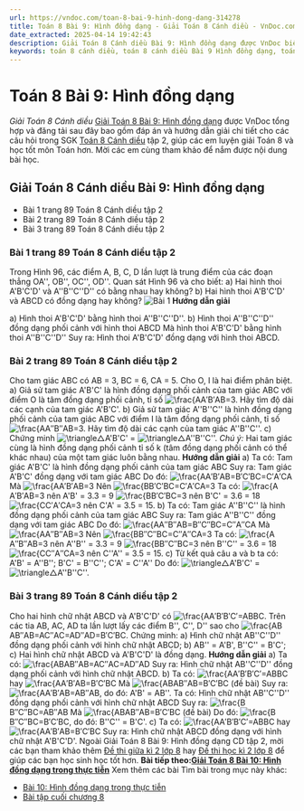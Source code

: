 ```yaml
---
url: https://vndoc.com/toan-8-bai-9-hinh-dong-dang-314278
title: Toán 8 Bài 9: Hình đồng dạng - Giải Toán 8 Cánh diều - VnDoc.com
date_extracted: 2025-04-14 19:42:43
description: Giải Toán 8 Cánh diều Bài 9: Hình đồng dạng được VnDoc biên soạn lời giải nhằm giúp các em nắm được nội dung được học trong bài, luyện giải Toán 8 hiệu quả.
keywords: toán 8 cánh diều, toán 8 cánh diều Bài 9 Hình đồng dạng, toán lớp 8 cánh diều, giải toán 8 cánh diều, giải sgk toán 8 cánh diều, sgk toán 8 Kết nối tri thức, toán 8 Bài 9 Hình đồng dạng, giải toán 8 Bài 9 Hình đồng dạng, giải toán 8 cd, toán 8 cd, giải toán 8 cd Bài 9 Hình đồng dạng, giải toán 8 cánh diều Bài 9 Hình đồng dạng
---
```


# Toán 8 Bài 9: Hình đồng dạng
_Giải Toán 8 Cánh diều_
[Giải Toán 8 Bài 9: Hình đồng dạng](<https://vndoc.com/toan-8-bai-9-hinh-dong-dang-314278>) được VnDoc tổng hợp và đăng tải sau đây bao gồm đáp án và hướng dẫn giải chi tiết cho các câu hỏi trong SGK [Toán 8 Cánh diều](<https://vndoc.com/giai-toan-lop8>) tập 2, giúp các em luyện giải Toán 8 và học tốt môn Toán hơn. Mời các em cùng tham khảo để nắm được nội dung bài học.
## Giải Toán 8 Cánh diều Bài 9: Hình đồng dạng
  * Bài 1 trang 89 Toán 8 Cánh diều tập 2
  * Bài 2 trang 89 Toán 8 Cánh diều tập 2
  * Bài 3 trang 89 Toán 8 Cánh diều tập 2

### Bài 1 trang 89 Toán 8 Cánh diều tập 2
Trong Hình 96, các điểm A, B, C, D lần lượt là trung điểm của các đoạn thẳng OA'', OB'', OC'', OD''. Quan sát Hình 96 và cho biết:
a\) Hai hình thoi A'B'C'D' và A''B''C''D'' có bằng nhau hay không?
b\) Hai hình thoi A'B'C'D' và ABCD có đồng dạng hay không?
![Bài 1](https://i.vdoc.vn/data/image/2024/01/17/Hinh-dong-dang-1.jpg)
**Hướng dẫn giải**  

a\) Hình thoi A'B'C'D' bằng hình thoi A''B''C''D''.
b\) Hình thoi A''B''C''D'' đồng dạng phối cảnh với hình thoi ABCD
Mà hình thoi A'B'C'D' bằng hình thoi A''B''C''D''
Suy ra: Hình thoi A'B'C'D' đồng dạng với hình thoi ABCD.
### Bài 2 trang 89 Toán 8 Cánh diều tập 2
Cho tam giác ABC có AB = 3, BC = 6, CA = 5. Cho O, I là hai điểm phân biệt.
a\) Giả sử tam giác A'B'C' là hình đồng dạng phối cảnh của tam giác ABC với điểm O là tâm đồng dạng phối cảnh, tỉ số ![\\frac{A](https://i.vdoc.vn/data/image/blank.png)A′B′AB=3. Hãy tìm độ dài các cạnh của tam giác A'B'C'.
b\) Giả sử tam giác A''B''C'' là hình đồng dạng phối cảnh của tam giác ABC với điểm I là tâm đồng dạng phối cảnh, tỉ số ![\\frac{A](https://i.vdoc.vn/data/image/blank.png)A″B″AB=3. Hãy tìm độ dài các cạnh của tam giác A''B''C''.
c\) Chứng minh ![\\triangle](https://i.vdoc.vn/data/image/blank.png)△A'B'C' = ![\\triangle](https://i.vdoc.vn/data/image/blank.png)△A''B''C''.
_Chú ý:_ Hai tam giác cùng là hình đồng dạng phối cảnh tỉ số k \(tâm đồng dạng phối cảnh có thể khác nhau\) của một tam giác luôn bằng nhau.
**Hướng dẫn giải**
a\) Ta có: Tam giác A'B'C' là hình đồng dạng phối cảnh của tam giác ABC
Suy ra: Tam giác A'B'C' đồng dạng với tam giác ABC
Do đó: ![\\frac{A](https://i.vdoc.vn/data/image/blank.png)A′B′AB=B′C′BC=C′A′CA
Mà ![\\frac{A](https://i.vdoc.vn/data/image/blank.png)A′B′AB=3
Nên ![\\frac{B](https://i.vdoc.vn/data/image/blank.png)B′C′BC=C′A′CA=3
Ta có: ![\\frac{A](https://i.vdoc.vn/data/image/blank.png)A′B′AB=3 nên A'B' = 3.3 = 9
![\\frac{B](https://i.vdoc.vn/data/image/blank.png)B′C′BC=3 nên B'C' = 3.6 = 18
![\\frac{C](https://i.vdoc.vn/data/image/blank.png)C′A′CA=3 nên C'A' = 3.5 = 15.
b\) Ta có: Tam giác A''B''C'' là hình đồng dạng phối cảnh của tam giác ABC
Suy ra: Tam giác A''B''C'' đồng dạng với tam giác ABC
Do đó: ![\\frac{A](https://i.vdoc.vn/data/image/blank.png)A″B″AB=B″C″BC=C″A″CA
Mà ![\\frac{A](https://i.vdoc.vn/data/image/blank.png)A″B″AB=3
Nên ![\\frac{B](https://i.vdoc.vn/data/image/blank.png)B″C″BC=C″A″CA=3
Ta có: ![\\frac{A](https://i.vdoc.vn/data/image/blank.png)A″B″AB=3 nên A''B'' = 3.3 = 9
![\\frac{B](https://i.vdoc.vn/data/image/blank.png)B″C″BC=3 nên B''C'' = 3.6 = 18
![\\frac{C](https://i.vdoc.vn/data/image/blank.png)C″A″CA=3 nên C''A'' = 3.5 = 15.
c\) Từ kết quả câu a và b ta có: A'B' = A''B''; B'C' = B''C''; C'A' = C''A''
Do đó: ![\\triangle](https://i.vdoc.vn/data/image/blank.png)△A'B'C' = ![\\triangle](https://i.vdoc.vn/data/image/blank.png)△A''B''C''.
### Bài 3 trang 89 Toán 8 Cánh diều tập 2
Cho hai hình chữ nhật ABCD và A'B'C'D' có ![\\frac{A](https://i.vdoc.vn/data/image/blank.png)A′B′B′C′=ABBC. Trên các tia AB, AC, AD ta lần lượt lấy các điểm B'', C'', D'' sao cho ![\\frac{AB](https://i.vdoc.vn/data/image/blank.png)AB″AB=AC″AC=AD″AD=B′C′BC. Chứng minh:
a\) Hình chữ nhật AB''C''D'' đồng dạng phối cảnh với hình chữ nhật ABCD;
b\) AB'' = A'B', B''C'' = B'C';
c\) Hai hình chữ nhật ABCD và A'B'C'D' là đồng dạng.
**Hướng dẫn giải**
a\) Ta có: ![\\frac{AB](https://i.vdoc.vn/data/image/blank.png)AB″AB=AC″AC=AD″AD
Suy ra: Hình chữ nhật AB''C''D'' đồng dạng phối cảnh với hình chữ nhật ABCD.
b\) Ta có: ![\\frac{A](https://i.vdoc.vn/data/image/blank.png)A′B′B′C′=ABBC hay ![\\frac{A](https://i.vdoc.vn/data/image/blank.png)A′B′AB=B′C′BC
Mà ![\\frac{AB](https://i.vdoc.vn/data/image/blank.png)AB″AB=B′C′BC \(đề bài\)
Suy ra: ![\\frac{A](https://i.vdoc.vn/data/image/blank.png)A′B′AB=AB″AB, do đó: A'B' = AB''.
Ta có: Hình chữ nhật AB''C''D'' đồng dạng phối cảnh với hình chữ nhật ABCD
Suy ra: ![\\frac{B](https://i.vdoc.vn/data/image/blank.png)B″C″BC=AB″AB
Mà ![\\frac{AB](https://i.vdoc.vn/data/image/blank.png)AB″AB=B′C′BC \(đề bài\)
Do đó: ![\\frac{B](https://i.vdoc.vn/data/image/blank.png)B″C″BC=B′C′BC, do đó: B''C'' = B'C'.
c\) Ta có: ![\\frac{A](https://i.vdoc.vn/data/image/blank.png)A′B′B′C′=ABBC hay ![\\frac{A](https://i.vdoc.vn/data/image/blank.png)A′B′AB=B′C′BC
Suy ra: Hình chữ nhật ABCD đồng dạng với hình chữ nhật A'B'C'D'.
Ngoài Giải Toán 8 Bài 9: Hình đồng dạng CD tập 2, mời các bạn tham khảo thêm [Đề thi giữa kì 2 lớp 8](<https://vndoc.com/de-thi-giua-ki-2-lop8>) hay [Đề thi học kì 2 lớp 8](<https://vndoc.com/de-thi-hoc-ki-2-lop8>) để giúp các bạn học sinh học tốt hơn.
**Bài tiếp theo:[Giải Toán 8 Bài 10: Hình đồng dạng trong thực tiễn](<https://vndoc.com/toan-8-bai-10-hinh-dong-dang-trong-thuc-tien-314291>)**
Xem thêm các bài Tìm bài trong mục này khác:
  * [Bài 10: Hình đồng dạng trong thực tiễn](</toan-8-bai-10-hinh-dong-dang-trong-thuc-tien-314291>)
  * [Bài tập cuối chương 8](</toan-8-bai-tap-cuoi-chuong-8-tap-2-canh-dieu-314295>)

